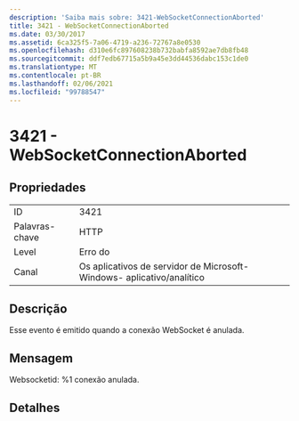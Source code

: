 ```yaml
---
description: 'Saiba mais sobre: 3421-WebSocketConnectionAborted'
title: 3421 - WebSocketConnectionAborted
ms.date: 03/30/2017
ms.assetid: 6ca325f5-7a06-4719-a236-72767a8e0530
ms.openlocfilehash: d310e6fc897608238b732babfa8592ae7db8fb48
ms.sourcegitcommit: ddf7edb67715a5b9a45e3dd44536dabc153c1de0
ms.translationtype: MT
ms.contentlocale: pt-BR
ms.lasthandoff: 02/06/2021
ms.locfileid: "99788547"
---
```

# <a name="3421---websocketconnectionaborted"></a>3421 - WebSocketConnectionAborted

## <a name="properties"></a>Propriedades  
  
|||  
|-|-|  
|ID|3421|  
|Palavras-chave|HTTP|  
|Level|Erro do|  
|Canal|Os aplicativos de servidor de Microsoft-Windows- aplicativo/analítico|  
  
## <a name="description"></a>Descrição  

 Esse evento é emitido quando a conexão WebSocket é anulada.  
  
## <a name="message"></a>Mensagem  

 Websocketid: %1 conexão anulada.  
  
## <a name="details"></a>Detalhes
